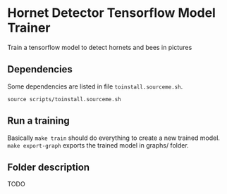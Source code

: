 # Hornet Detector Tensorflow Model Trainer

Train a tensorflow model to detect hornets and bees in pictures


## Dependencies

Some dependencies are listed in file `toinstall.sourceme.sh`.

```
source scripts/toinstall.sourceme.sh
```

## Run a training

Basically `make train` should do everything to create a new trained
model. `make export-graph` exports the trained model in graphs/
folder.


## Folder description

TODO
